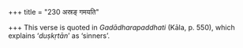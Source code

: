 +++
title = "230 अस्रङ् गमयति"

+++
This verse is quoted in *Gadādharapaddhati* (Kāla, p. 550), which
explains ‘*duṣkṛtān*’ as ‘sinners’.


